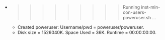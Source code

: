 * >>>>>>>>> Running inst-min-con-users-poweruser.sh ...
  * Created poweruser: Username/pwd = poweruser/poweruser.
  * Disk size = 1526040K. Space Used = 36K. Runtime = 00:00:00:00.
